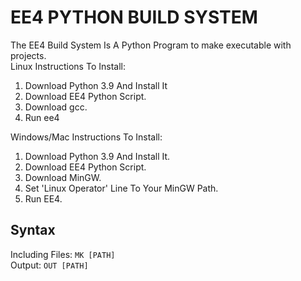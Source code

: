 # EE4 PYTHON BUILD SYSTEM 
The EE4 Build System Is A Python Program to make executable with projects.\
Linux Instructions To Install:
1. Download Python 3.9 And Install It
2. Download EE4 Python Script.
3. Download gcc.
4. Run ee4

Windows/Mac Instructions To Install:
1. Download Python 3.9 And Install It.
2. Download EE4 Python Script.
3. Download MinGW.
4. Set 'Linux Operator' Line To Your MinGW Path.
5. Run EE4.
## Syntax
Including Files:
`MK [PATH]`\
Output: 
`OUT [PATH]`
